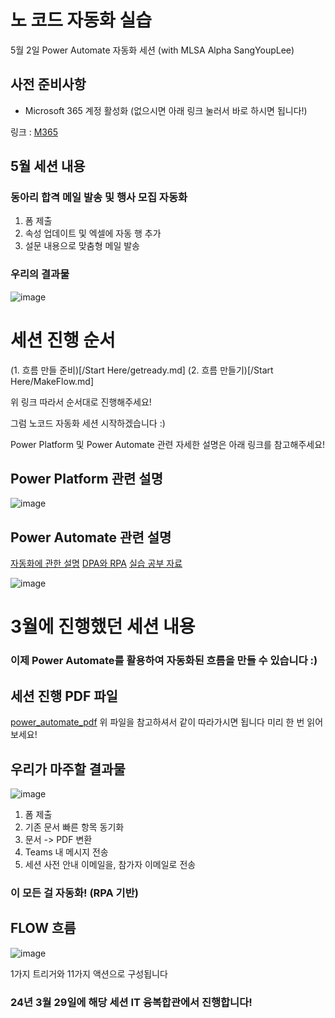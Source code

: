 # 노 코드 자동화 실습
5월 2일 Power Automate 자동화 세션 (with MLSA Alpha SangYoupLee)

## 사전 준비사항
- Microsoft 365 계정 활성화
(없으시면 아래 링크 눌러서 바로 하시면 됩니다!)

링크 : [M365](./M365.md)

## 5월 세션 내용

### 동아리 합격 메일 발송 및 행사 모집 자동화
1. 폼 제출
2. 속성 업데이트 및 엑셀에 자동 행 추가
3. 설문 내용으로 맞춤형 메일 발송

### 우리의 결과물

![image](https://github.com/SangYoupLee/PowerPlatform/assets/125184499/3a83b63b-c4f9-4bfc-b914-78fde16f6e85)


# 세션 진행 순서

(1. 흐름 만들 준비)[/Start Here/getready.md]
(2. 흐름 만들기)[/Start Here/MakeFlow.md]

위 링크 따라서 순서대로 진행해주세요!

그럼 노코드 자동화 세션 시작하겠습니다 :)



Power Platform 및 Power Automate 관련 자세한 설명은 아래 링크를 참고해주세요!

## Power Platform 관련 설명

![image](https://github.com/SangYoupLee/PowerPlatform/assets/125184499/9d6f4d96-e7a5-4a4c-b15e-f88c46eebf63)


## Power Automate 관련 설명

[자동화에 관한 설명](https://learn.microsoft.com/ko-kr/power-automate/guidance/planning/various-types-process-automation)
[DPA와 RPA](https://learn.microsoft.com/ko-kr/power-automate/guidance/planning/various-types-process-automation/?wt.mc_id=studentamb_334801)
[실습 공부 자료](https://learn.microsoft.com/ko-kr/training/modules/use-power-automate-increase-productivity/?wt.mc_id=studentamb_334801)

![image](https://github.com/SangYoupLee/PowerPlatform/assets/125184499/a59e5997-1f89-4eae-a797-0fbf6af9b0be)


##


# 3월에 진행했던 세션 내용

### 이제 Power Automate를 활용하여 자동화된 흐름을 만들 수 있습니다 :)
## 세션 진행 PDF 파일
[power_automate_pdf](https://stdntpartners-my.sharepoint.com/:b:/g/personal/sangyoup_lee_studentambassadors_com/EaH1LolhIb1KgsskoGyUHWMBaWGTZF9_mXt4yYbuXz-U8Q?e=UJCNTS)
위 파일을 참고하셔서 같이 따라가시면 됩니다
미리 한 번 읽어보세요!

## 우리가 마주할 결과물

![image](https://github.com/SangYoupLee/PowerPlatform/assets/125184499/c775becf-b164-4e3f-a196-352f3566fa81)

1. 폼 제출
2. 기존 문서 빠른 항목 동기화
3. 문서 -> PDF 변환
4. Teams 내 메시지 전송
5. 세션 사전 안내 이메일을, 참가자 이메일로 전송
### 이 모든 걸 자동화! (RPA 기반)

## FLOW 흐름

![image](https://github.com/SangYoupLee/PowerPlatform/assets/125184499/39525f37-5d2b-4195-9143-1330ed44e229)

1가지 트리거와 11가지 액션으로 구성됩니다


### 24년 3월 29일에 해당 세션 IT 융복합관에서 진행합니다!
